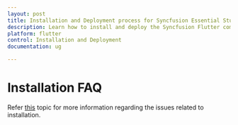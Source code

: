 ```yaml
---
layout: post
title: Installation and Deployment process for Syncfusion Essential Studio Flutter products
description: Learn how to install and deploy the Syncfusion Flutter component
platform: flutter
control: Installation and Deployment
documentation: ug

---
```


# Installation FAQ

Refer [this](https://help.syncfusion.com/common/essential-studio/installation/installation-errors) topic for more information regarding the issues related to installation.